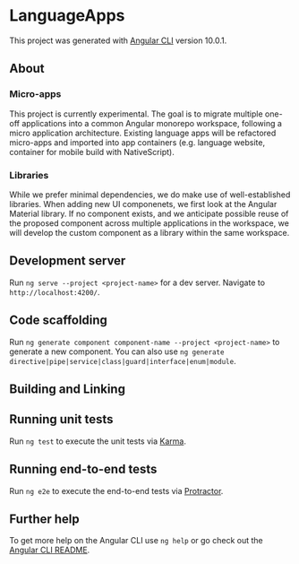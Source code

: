 # LanguageApps

This project was generated with [Angular CLI](https://github.com/angular/angular-cli) version 10.0.1. 

## About
### Micro-apps
This project is currently experimental. The goal is to migrate multiple one-off applications into a common Angular monorepo workspace, following a micro application architecture. Existing language apps will be refactored micro-apps and imported into app containers (e.g. language website, container for mobile build with NativeScript). 
### Libraries
While we prefer minimal dependencies, we do make use of well-established libraries. When adding new UI componenets, we first look at the Angular Material library. If no component exists, and we anticipate possible reuse of the proposed component across multiple applications in the workspace, we will develop the custom component as a library within the same workspace.

## Development server

Run `ng serve --project <project-name>` for a dev server. Navigate to `http://localhost:4200/`. 

## Code scaffolding

Run `ng generate component component-name --project <project-name>` to generate a new component. You can also use `ng generate directive|pipe|service|class|guard|interface|enum|module`.

## Building and Linking

## Running unit tests

Run `ng test` to execute the unit tests via [Karma](https://karma-runner.github.io).

## Running end-to-end tests

Run `ng e2e` to execute the end-to-end tests via [Protractor](http://www.protractortest.org/).

## Further help

To get more help on the Angular CLI use `ng help` or go check out the [Angular CLI README](https://github.com/angular/angular-cli/blob/master/README.md).
